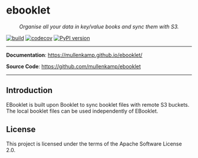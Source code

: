 # ebooklet

<p align="center">
    <em>Organise all your data in key/value books and sync them with S3.</em>
</p>

[![build](https://github.com/mullenkamp/ebooklet/workflows/Build/badge.svg)](https://github.com/mullenkamp/ebooklet/actions)
[![codecov](https://codecov.io/gh/mullenkamp/ebooklet/branch/master/graph/badge.svg)](https://codecov.io/gh/mullenkamp/ebooklet)
[![PyPI version](https://badge.fury.io/py/ebooklet.svg)](https://badge.fury.io/py/ebooklet)

---

**Documentation**: <a href="https://mullenkamp.github.io/ebooklet/" target="_blank">https://mullenkamp.github.io/ebooklet/</a>

**Source Code**: <a href="https://github.com/mullenkamp/ebooklet" target="_blank">https://github.com/mullenkamp/ebooklet</a>

---

## Introduction

EBooklet is built upon Booklet to sync booklet files with remote S3 buckets. The local booklet files can be used independently of EBooklet.


## License

This project is licensed under the terms of the Apache Software License 2.0.
